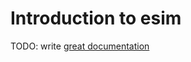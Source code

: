 # Introduction to esim

TODO: write [great documentation](http://jacobian.org/writing/what-to-write/)
